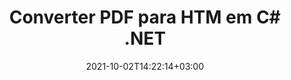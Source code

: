 ---
############################# Static ############################
layout: "autogen-gist"
date: 2021-10-02T14:22:14+03:00
draft: false
path: "pt/total/net/conversion/pdf-to-htm/"
other_out_formats: "DOC DOCX DOCM DOT DOTX DOTM TXT RTF HTML HTM MHTML MHT XLS XLSX XLSM XLSB XLT XLTX XLTM XLAM CSV TSV DIF SXC FODS PPT PPTX PPTM PPS PPSX PPSM POT POTX POTM ODT OTT OTP ODP ODS EMZ WMZ SVG SVGZ XPS TEX DCM WMF EMF BMP PNG GIF JPEG TIFF ICO WEBP JP2 TGA PSB PSD EPUB MD DICOM FODP JPG"
ad_headline: "Converter PDF para HTM | .NET"
ad_description: "A solução mais precisa de conversão de documentos PDF para HTM para seus aplicativos .NET."

############################# Head ############################
head_title: "Converter PDF para HTM em C# .NET – Conversão rápida de PDF"
head_description: "Conversão rápida e segura de PDF para HTM em estruturas .NET e Mono – Converta PDF para HTM e mais de 100 outros formatos de arquivo em qualquer tipo de aplicativo C#, VB.NET, ASP.NET e .NET Core."

############################# Header ############################
title: "Converter PDF para HTM em C# .NET"
description: "Converta PDF para HTM em aplicativos C# .NET usando recursos flexíveis de conversão de documentos para personalizar a aparência do formato do documento convertido. Converta com precisão de arquivos PDF para documentos de processamento de texto, planilhas do Excel, apresentações do PowerPoint, Photoshop, eBooks, formatos de arquivos da Web e de imagem. Converta todo o documento ou escolha páginas específicas do arquivo PDF com base nos números de página ou intervalos de páginas seletivos e converta facilmente para uma ampla variedade de formatos de documentos suportados."

############################# SubMenu ############################
submenu:
    enable: false

############################# Content ############################
content:
    enable: true
    block:
    - title_left: "Como converter PDF para HTM em C# .NET"
      content_left: |
          Siga estes passos simples para conversão de PDF para HTM em .NET. Visualize o documento convertido como está ou renderize e exiba como HTML sem usar nenhum software externo.

          -   Crie um objeto **Converter** para converter um documento PDF
          -   Defina as opções de conversão para o formato HTM
          -   Chame o método **Convert** da instância de classe **Converter** para conversão em HTM
          -   Definir opções para visualizador de HTML
          -   Crie o objeto **Viewer** para visualizar o documento convertido como HTML
          
      title_right: "Instruções de download e instalação"
      content_right: |
          Você precisa dos namespaces `GroupDocs.Conversion` e `GroupDocs.Viewer` para converter arquivos PDF em uma ampla variedade de imagens e tipos de documentos, como Microsoft Office (Word, Excel, PowerPoint, Project, Outlook), OpenDocument, HTML e diagramas CAD. Explore outras [APIs .NET para documentos do Office](https://products.conholdate.com/total/net/) oferecidas pela Conholdate.Total.
          
          Obtenha os respectivos arquivos de montagem do [Transferências](https://downloads.conholdate.com/total/net) ou busque o pacote inteiro do [NuGet](https://www.nuget.org/packages/Conholdate.Total/) para adicionar `Conholdate.Total para .NET` diretamente em seu espaço de trabalho.
          
      gisthash: "d2247f969461c42ed50a02e53e93953a"
      gistfile: "pdf-to-word-conversion-and-html-viewer.cs"

    - title_left: "Converter PDF para documentos do Word em .NET"
      content_left: |
          Fica mais fácil converter de PDF para um documento do Word em aplicativos C# .NET com APIs Conholdate.Total. O arquivo PDF se transforma em um arquivo do Word (DOCX) com a formatação do documento como o arquivo de origem. Você pode editar facilmente o conteúdo, como texto, tabelas, imagens e listas do documento Word convertido.

          -   Crie um objeto de classe **Converter** e passe o arquivo **PDF** de origem para ele
          -   Chame o método **Convert** do objeto **Converter**
          -   Especifique **DOCX** como o formato de saída desejado passando o objeto **WordProcessingConvertOptions** para ele
          -   Chame o método **Convert** da instância de classe **Converter** para conversão em **DOCX**
          
      title_right: "Convertendo arquivos protegidos por senha"
      content_right: |
          Em alguns casos, o tamanho do documento convertido é maior e leva tempo para ser convertido. Por padrão, o documento convertido em cache é salvo na unidade local, mas o [Conholdate.Total for .NET](https://products.conholdate.com/total/net/) oferece recurso de implementação de cache personalizado usando a interface iCache para gerenciar com eficiência a conversão de cache resulta do seu jeito. Ele acelera o processo geral de conversão repetitiva.
          
          A [biblioteca de conversão .NET PDF](https://products.groupdocs.com/conversion/net/) também suporta a conversão de e para arquivos protegidos por senha e a compactação dos resultados da conversão para ZIP, RAR, 7Z, TAR, GZ e BZ2 formatos de arquivo.
          
      gisthash: "d2247f969461c42ed50a02e53e93953a"
      gistfile: "pdf-to-word-conversion.cs"

    - title_left: "Converter PDF para Excel em C# .NET"
      content_left: |
          Transforme planilhas de PDF em Excel usando algumas linhas de código C# .NET. O conteúdo de um arquivo PDF é convertido em linhas e colunas de uma planilha do Excel que pode ser editada facilmente conforme sua necessidade. Um arquivo PDF pode ser convertido nesses formatos de planilha (XLS, XLSX, XLSM, XLSB, XLTX, XLT), OpenDocument (ODS, OTS) e Apple iWork Numbers.

          -   Crie um objeto de classe **Converter** e passe o arquivo **PDF** de origem para ele
          -   Chame o método **Convert** do objeto **Converter**
          -   Especifique **XLSX** como o formato de saída desejado passando o objeto **SpreadsheetConvertOptions** para ele
          -   Chame o método **Convert** da instância de classe **Converter** para conversão em **XLSX**
        
      title_right: "Extração de informações do documento de origem"
      content_right: |
          O recurso de extração de informações de documentos não apenas permite obter as informações básicas sobre o arquivo do documento de origem, mas também suporta a extração de algumas informações valiosas específicas do formato de arquivo, como datas de início e término de um arquivo do Microsoft Project, quaisquer restrições de impressão em um documento PDF, lista de pastas incluídas em um arquivo de dados do Outlook etc.

          Converta formatos de arquivo de documentos populares em diferentes sistemas operacionais, como Windows, Linux ou macOS, usando plataformas como Windows Azure, Mono e Xamarin.
          
      gisthash: "d2247f969461c42ed50a02e53e93953a"
      gistfile: "pdf-to-excel-conversion.cs"

    - title_left: "Converter PDF para PowerPoint em C# .NET"
      content_left: |
          A conversão de slides de PDF para PowerPoint (PPT, PPTX) é mais rápida com as APIs Conholdate.Total para .NET. Uma vez convertido, você pode editar facilmente as apresentações e slides do PowerPoint no Microsoft PowerPoint.

          -   Crie um objeto de classe **Converter** e passe o arquivo **PDF** de origem para ele
          -   Chame o método **Convert** do objeto **Converter**
          -   Especifique **PPTX** como o formato de saída desejado passando o objeto **PresentationConvertOptions** para ele
          -   Chame o método **Convert** da instância de classe **Converter** para conversão em **PPTX**
          
      title_right: "Carregar e converter documentos localizados remotamente"
      content_right: |
          Usando Conholdate.Total para .NET – os desenvolvedores podem carregar e converter documentos de vários locais remotos e recursos de armazenamento de documentos em nuvem, como Amazon S3, Microsoft Azure Blob, FTP, disco local, fluxo ou um URL simples. Você só precisa especificar o método para obter o fluxo de documentos localizado remotamente e, em seguida, passá-lo para a classe Converter como construtor.
          
          As APIs do Conholdate.Total para .NET são nativas do Windows Forms, ASP.NET, WPF, WCF ou qualquer tipo de aplicativo baseado no .NET Framework 2.0 ou posterior.
          
      gisthash: "d2247f969461c42ed50a02e53e93953a"
      gistfile: "pdf-to-powerpoint-conversion.cs"

    - title_left: "Converter PDF em Imagens em .NET"
      content_left: |
          Converta PDF para formatos de imagem como JPG, PNG, GIF, BMP, TIFF e muitos outros com qualidade e resolução de imagem precisas. Transforme o arquivo PDF inteiro ou escolha entre algumas páginas selecionadas para converter nas imagens.

          -   Crie um objeto de classe **Converter** e passe o arquivo **PDF** de origem para ele
          -   Chame o método **Convert** do objeto **Converter**
          -   Declare o delegado **SavePageStream** para salvar a página do documento convertido no fluxo
          -   Especifique **PNG** como o formato de saída desejado passando o objeto **ImageConvertOptions** para ele
          -   Chame o método **Convert** da instância de classe **Converter** para conversão em **PNG**
          
      title_right: "Adicionar marcas d'água de texto ou imagem a documentos"
      content_right: |
          Converta documentos com precisão exatamente como o arquivo original e aplique marcas d'água de texto ou imagem às páginas do documento convertido. Carimbe as marcas d'água de forma inteligente usando um punhado de opções de marca d'água para gerenciar fonte, cor, largura, altura, ângulo de rotação, transparência e colocar a marca d'água no plano de fundo das páginas do documento.
          
          A detecção automática do formato do documento de origem é outro recurso útil para recuperar a própria extensão do arquivo em alguns casos em que o arquivo de origem é apresentado na forma de fluxo de bytes. Os desenvolvedores também podem obter uma lista completa de todos os formatos de conversão suportados ao converter um documento para outro formato de arquivo chamando o método GetPossibleConversions do objeto Converter.
          
      gisthash: "d2247f969461c42ed50a02e53e93953a"
      gistfile: "pdf-to-image-conversion.cs"

############################# About Formats ############################
about_formats:
    enable: false
############################# More Formats ############################
more_formats:
    enable: true
    auto: false
    other_out_formats: DOC DOCX DOCM DOT DOTX DOTM TXT RTF HTML HTM MHTML MHT XLS XLSX XLSM XLSB XLT XLTX XLTM XLAM CSV TSV DIF SXC FODS PPT PPTX PPTM PPS PPSX PPSM POT POTX POTM ODT OTT OTP ODP ODS EMZ WMZ SVG SVGZ XPS TEX DCM WMF EMF BMP PNG GIF JPEG TIFF ICO WEBP JP2 TGA PSB PSD EPUB MD DICOM FODP JPG
############################# Back to top ###############################
back_to_top:
  enable: true
---